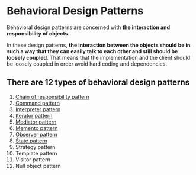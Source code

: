 # Behavioral Design Patterns

Behavioral design patterns are concerned with **the interaction and responsibility of objects**.

In these design patterns, **the interaction between the objects should be in such a way that they can easily talk to each other and still should be loosely coupled**. That means that the implementation and the client should be loosely coupled in order avoid hard coding and dependencies.

## There are 12 types of behavioral design patterns

1. [Chain of responsibility pattern](./chain_of_responsibility_pattern/pattern_description/ChainOfResponsibilityPattern.md)
2. [Command pattern](./command_pattern/pattern_description/CommandPattern.md)
3. [Interpreter pattern](./interpreter_pattern/pattern_description/InterpreterPattern.md)
4. [Iterator pattern](./iterator_pattern/pattern_description/IteratorPattern.md)
5. [Mediator pattern](./mediator_pattern/pattern_description/MediatorPattern.md)
6. [Memento pattern](./memento_pattern/pattern_description/MementoPattern.md)
7. [Observer pattern](./observer_pattern/pattern_description/ObserverPattern.md)
8. [State pattern](./state_pattern/pattern_description/StatePattern.md)
9. Strategy pattern
10. Template pattern
11. Visitor pattern
12. Null object pattern


